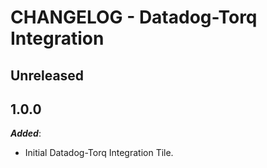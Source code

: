 # CHANGELOG - Datadog-Torq Integration

## Unreleased

## 1.0.0

***Added***:

* Initial Datadog-Torq Integration Tile.

